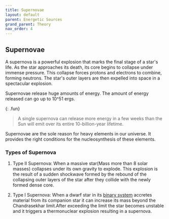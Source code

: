 ```yaml
---
title: Supernovae
layout: default
parent: Energetic Sources
grand_parent: Theory
nav_order: 4
---
```


## Supernovae

A supernova is a powerful explosion that marks the final stage of a star's life. As the star approaches its death, its core begins to collapse under immense pressure. This collapse forces protons and electrons to combine, forming neutrons. The star's outer layers are then expelled into space in a spectacular explosion.

Supernovae release huge amounts of energy. The amount of energy released can go up to 10^51 ergs.

{: .fun}
>A single supernova can release more energy in a few weeks than the Sun will emit over its entire 10-billion-year lifetime.

Supernovae are the sole reason for heavy elements in our universe. It provides the right conditions for the nucleosynthesis of these elements.

### Types of Supernova


1. Type II Supernova:
When a massive star(Mass more than 8 solar masses) collapses under its own gravity to explode. This explosion is the result of a sudden shockwave formed by the rebound of the collapsing outer layers of the star after they collide with the newly formed dense core.

2. Type I Supernova:
When a dwarf star in its [binary system](../special%20stars/binary%20stars.html) accretes material from its companion star it can increase its mass beyond the Chandrasekhar limit.After exceeding the limit the star becomes unstable and it triggers a thermonuclear explosion resulting in a supernova.

